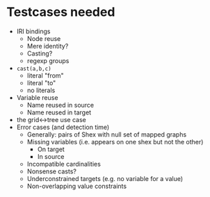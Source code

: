 # Testcases needed

* IRI bindings
  * Node reuse
  * Mere identity?
  * Casting?
  * regexp groups
* `cast(a,b,c)`
  * literal "from"
  * literal "to"
  * no literals
* Variable reuse
  * Name reused in source
  * Name reused in target
* the grid<->tree use case
* Error cases (and detection time)
  * Generally: pairs of Shex with null set of mapped graphs
  * Missing variables (i.e. appears on one shex but not the other)
    * On target
    * In source
  * Incompatible cardinalities
  * Nonsense casts?
  * Underconstrained targets (e.g. no variable for a value)
  * Non-overlapping value constraints
